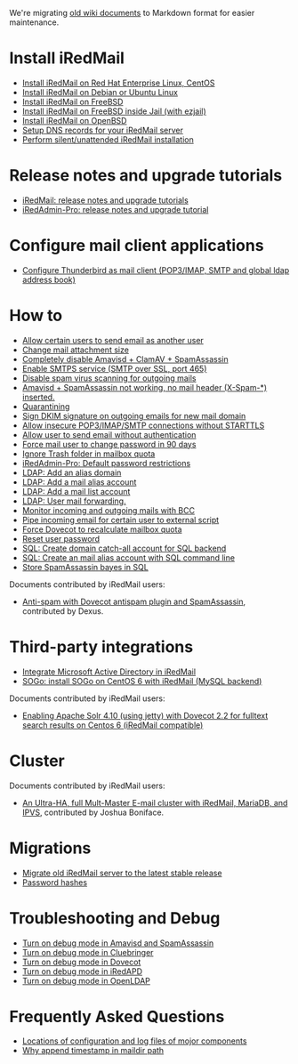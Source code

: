 We're migrating [old wiki documents](http://www.iredmail.org/wiki) to Markdown format for easier maintenance.
# Install iRedMail
* [Install iRedMail on Red Hat Enterprise Linux, CentOS](https://bitbucket.org/zhb/docs.iredmail.org/src/default/installation/1-install.iredmail.on.rhel.md)
* [Install iRedMail on Debian or Ubuntu Linux](https://bitbucket.org/zhb/docs.iredmail.org/src/default/installation/2-install.iredmail.on.debian.ubuntu.md)
* [Install iRedMail on FreeBSD](https://bitbucket.org/zhb/docs.iredmail.org/src/default/installation/3-install.iredmail.on.freebsd.md)
* [Install iRedMail on FreeBSD inside Jail (with ezjail)](https://bitbucket.org/zhb/docs.iredmail.org/src/default/installation/4-install.iredmail.on.freebsd.with.jail.md)
* [Install iRedMail on OpenBSD](https://bitbucket.org/zhb/docs.iredmail.org/src/default/installation/5-install.iredmail.on.openbsd.md)
* [Setup DNS records for your iRedMail server](https://bitbucket.org/zhb/docs.iredmail.org/src/default/installation/setup.dns.md)
* [Perform silent/unattended iRedMail installation](https://bitbucket.org/zhb/docs.iredmail.org/src/default/installation/unattended.iredmail.installation.md)
# Release notes and upgrade tutorials
* [iRedMail: release notes and upgrade tutorials](https://bitbucket.org/zhb/docs.iredmail.org/src/default/upgrade/1-iredmail.releases.md)
* [iRedAdmin-Pro: release notes and upgrade tutorial](https://bitbucket.org/zhb/docs.iredmail.org/src/default/upgrade/2-iredadmin-pro.releases.md)
# Configure mail client applications
* [Configure Thunderbird as mail client (POP3/IMAP, SMTP and global ldap address book)](https://bitbucket.org/zhb/docs.iredmail.org/src/default/mua/configure.thunderbird.md)
# How to
* [Allow certain users to send email as another user](https://bitbucket.org/zhb/docs.iredmail.org/src/default/howto/1-allow.certain.users.to.send.email.as.different.user.md)
* [Change mail attachment size](https://bitbucket.org/zhb/docs.iredmail.org/src/default/howto/1-change.mail.attachment.size.md)
* [Completely disable Amavisd + ClamAV + SpamAssassin](https://bitbucket.org/zhb/docs.iredmail.org/src/default/howto/1-completely.disable.amavisd.clamav.spamassassin.md)
* [Enable SMTPS service (SMTP over SSL, port 465)](https://bitbucket.org/zhb/docs.iredmail.org/src/default/howto/1-enable.smtps.md)
* [Disable spam virus scanning for outgoing mails](https://bitbucket.org/zhb/docs.iredmail.org/src/default/howto/2-disable.spam.virus.scanning.for.outgoing.mails.md)
* [Amavisd + SpamAssassin not working, no mail header (X-Spam-*) inserted.](https://bitbucket.org/zhb/docs.iredmail.org/src/default/howto/2-no.x-spam.headers.md)
* [Quarantining](https://bitbucket.org/zhb/docs.iredmail.org/src/default/howto/2-quarantining.md)
* [Sign DKIM signature on outgoing emails for new mail domain](https://bitbucket.org/zhb/docs.iredmail.org/src/default/howto/2-sign.dkim.signature.for.new.domain.md)
* [Allow insecure POP3/IMAP/SMTP connections without STARTTLS](https://bitbucket.org/zhb/docs.iredmail.org/src/default/howto/3-allow.insecure.pop3.imap.smtp.connections.md)
* [Allow user to send email without authentication](https://bitbucket.org/zhb/docs.iredmail.org/src/default/howto/allow.user.to.send.email.without.authentication.md)
* [Force mail user to change password in 90 days](https://bitbucket.org/zhb/docs.iredmail.org/src/default/howto/force.user.to.change.password.md)
* [Ignore Trash folder in mailbox quota](https://bitbucket.org/zhb/docs.iredmail.org/src/default/howto/ignore.trash.folder.in.quota.md)
* [iRedAdmin-Pro: Default password restrictions](https://bitbucket.org/zhb/docs.iredmail.org/src/default/howto/iredadmin-pro.default.password.policy.md)
* [LDAP: Add an alias domain](https://bitbucket.org/zhb/docs.iredmail.org/src/default/howto/ldap.add.alias.domain.md)
* [LDAP: Add a mail alias account](https://bitbucket.org/zhb/docs.iredmail.org/src/default/howto/ldap.add.mail.alias.md)
* [LDAP: Add a mail list account](https://bitbucket.org/zhb/docs.iredmail.org/src/default/howto/ldap.add.mail.list.md)
* [LDAP: User mail forwarding.](https://bitbucket.org/zhb/docs.iredmail.org/src/default/howto/ldap.user.mail.forwarding.md)
* [Monitor incoming and outgoing mails with BCC](https://bitbucket.org/zhb/docs.iredmail.org/src/default/howto/monitor.incoming.and.outgoing.mails.with.bcc.md)
* [Pipe incoming email for certain user to external script ](https://bitbucket.org/zhb/docs.iredmail.org/src/default/howto/pipe.incoming.email.for.certain.user.to.external.script.md)
* [Force Dovecot to recalculate mailbox quota](https://bitbucket.org/zhb/docs.iredmail.org/src/default/howto/recalculate.mailbox.quota.md)
* [Reset user password](https://bitbucket.org/zhb/docs.iredmail.org/src/default/howto/reset.user.password.md)
* [SQL: Create domain catch-all account for SQL backend](https://bitbucket.org/zhb/docs.iredmail.org/src/default/howto/sql.create.domain.catchall.account.md)
* [SQL: Create an mail alias account with SQL command line](https://bitbucket.org/zhb/docs.iredmail.org/src/default/howto/sql.create.mail.alias.md)
* [Store SpamAssassin bayes in SQL](https://bitbucket.org/zhb/docs.iredmail.org/src/default/howto/store.spamassassin.bayes.in.sql.md)

Documents contributed by iRedMail users:

* [Anti-spam with Dovecot antispam plugin and SpamAssassin](http://www.iredmail.org/forum/topic8169-iredmail-support-antispam-via-dovecot-and-spamassassin.html), contributed by Dexus.
# Third-party integrations
* [Integrate Microsoft Active Directory in iRedMail](https://bitbucket.org/zhb/docs.iredmail.org/src/default/integrations/active.directory.md)
* [SOGo: install SOGo on CentOS 6 with iRedMail (MySQL backend)](https://bitbucket.org/zhb/docs.iredmail.org/src/default/integrations/sogo-centos-6-mysql.md)

Documents contributed by iRedMail users:

* [Enabling Apache Solr 4.10 (using jetty) with Dovecot 2.2 for fulltext search results on Centos 6 (iRedMail compatible)](https://extremeshok.com/6622/enabling-apache-solr-4-10-using-jetty-with-dovecot-2-2-for-fulltext-search-results-on-centos-6-iredmail-compatible/)
# Cluster

Documents contributed by iRedMail users:

* [An Ultra-HA, full Mult-Master E-mail cluster with iRedMail, MariaDB, and IPVS](http://pastebin.com/JcYeQBrX), contributed by Joshua Boniface.
# Migrations
* [Migrate old iRedMail server to the latest stable release](https://bitbucket.org/zhb/docs.iredmail.org/src/default/migrations/migrate.to.new.iredmail.server.md)
* [Password hashes](https://bitbucket.org/zhb/docs.iredmail.org/src/default/migrations/password.hashes.md)
# Troubleshooting and Debug
* [Turn on debug mode in Amavisd and SpamAssassin](https://bitbucket.org/zhb/docs.iredmail.org/src/default/troubleshooting/turn.on.debug.mode.in.amavisd.md)
* [Turn on debug mode in Cluebringer](https://bitbucket.org/zhb/docs.iredmail.org/src/default/troubleshooting/turn.on.debug.mode.in.cluebringer.md)
* [Turn on debug mode in Dovecot](https://bitbucket.org/zhb/docs.iredmail.org/src/default/troubleshooting/turn.on.debug.mode.in.dovecot.md)
* [Turn on debug mode in iRedAPD](https://bitbucket.org/zhb/docs.iredmail.org/src/default/troubleshooting/turn.on.debug.mode.in.iredapd.md)
* [Turn on debug mode in OpenLDAP](https://bitbucket.org/zhb/docs.iredmail.org/src/default/troubleshooting/turn.on.debug.mode.in.openldap.md)
# Frequently Asked Questions
* [Locations of configuration and log files of mojor components](https://bitbucket.org/zhb/docs.iredmail.org/src/default/faq/file.locations.md)
* [Why append timestamp in maildir path](https://bitbucket.org/zhb/docs.iredmail.org/src/default/faq/why.append.timestamp.in.maildir.path.md)
